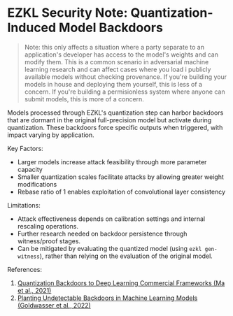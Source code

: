 # EZKL Security Note: Quantization-Induced Model Backdoors

> Note: this only affects a situation where a party separate to an application's developer has access to the model's weights and can modify them. This is a common scenario in adversarial machine learning research and can affect cases where you load i publicly available models without checking provenance. If you're building your models in house and deploying them yourself, this is less of a concern. If you're building a permisionless system where anyone can submit models, this is more of a concern.

Models processed through EZKL's quantization step can harbor backdoors that are dormant in the original full-precision model but activate during quantization. These backdoors force specific outputs when triggered, with impact varying by application.

Key Factors:

- Larger models increase attack feasibility through more parameter capacity
- Smaller quantization scales facilitate attacks by allowing greater weight modifications
- Rebase ratio of 1 enables exploitation of convolutional layer consistency

Limitations:

- Attack effectiveness depends on calibration settings and internal rescaling operations.
- Further research needed on backdoor persistence through witness/proof stages.
- Can be mitigated by evaluating the quantized model (using `ezkl gen-witness`), rather than relying on the evaluation of the original model. 

References:

1. [Quantization Backdoors to Deep Learning Commercial Frameworks (Ma et al., 2021)](https://arxiv.org/abs/2108.09187)
2. [Planting Undetectable Backdoors in Machine Learning Models (Goldwasser et al., 2022)](https://arxiv.org/abs/2204.06974)

